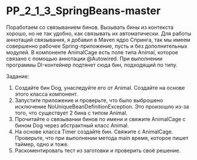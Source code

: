 # PP_2_1_3_SpringBeans-master
Поработаем со связыванием бинов.
Вызывать бины из контекста хорошо, но не так удобно, как связывать их автоматически.
Для работы аннотаций связывания, я добавил в Maven ядро Cпринга, так мы имеем совершенно рабочее Spring-приложение, пусть и без дополнительных модулей.
В компоненте AnimalCage есть поле типа Animal, которое связано с помощью аннотации @Autowired. При выполнении программы DI-контейнер подтянет сюда бин, подходящий по типу.

Задание:
1) Создайте бин Dog, унаследуйте его от Animal. Создайте на основе этого класса компонент.
2) Запустите приложение и проверьте, что было выброшено исключение NoUniqueBeanDefinitionException. Это произошло из-за того, что существует 2 бина с типом Animal.
3) Прочитайте о связывании бинов по имени и свяжите AnimalCage c бином Dog через абстрактный класс Animal.
4) На основе класса Timer создайте бин. Свяжите с AnimalCage. Проверьте, что при выполнении метода main время, которое пишет таймер, одно и тоже.
5) Раскоментировать тест из заготовки и проверить своё решение.
